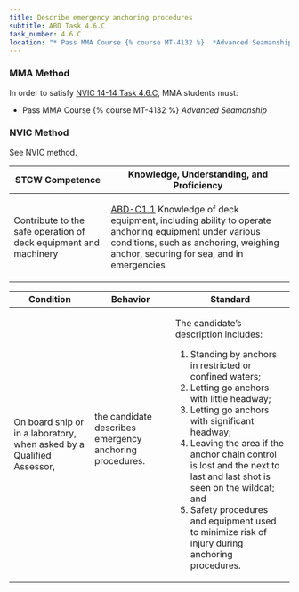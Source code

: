 ```yaml
---
title: Describe emergency anchoring procedures
subtitle: ABD Task 4.6.C 
task_number: 4.6.C
location: "* Pass MMA Course {% course MT-4132 %}  *Advanced Seamanship*" 
---
```



### MMA Method

In order to satisfy  [NVIC 14-14  Task  4.6.C]({{site.baseurl}}/assets/images/nvic-14-14.pdf), MMA students must:

* Pass MMA Course {% course MT-4132 %}  *Advanced Seamanship*


### NVIC Method

<a onclick="togglevisibility('nvic_methods')" >See NVIC method.</a>

<div id='nvic_methods' class='hide'>

<table>
<thead>
<tr>
<th class='forty'> STCW Competence </th>
<th class='sixty'> Knowledge, Understanding, and Proficiency </th>
</tr>
</thead>




<tbody>
<tr><td markdown='1'>

Contribute to the safe operation of deck equipment and machinery

</td><td markdown='1'>

[ABD-C1.1](../../tables/25.html#ABD-C1.1) Knowledge of deck equipment, including ability to operate anchoring equipment under various conditions, such as anchoring, weighing anchor, securing for sea, and in emergencies

</td></tr>


</tbody>
</table>


<table>
<thead>
<tr><th class='twenty'>  Condition </th><th class='twenty'> Behavior </th><th  class='sixty'>Standard </th></tr>
</thead>
<tbody >



<tr><td markdown='1'>

On board ship or in a laboratory, when asked by a Qualified Assessor,

</td><td markdown='1'>

the candidate describes emergency anchoring procedures.

<br>

<div class="tooltip">
<span class="tooltiptext">
</span>
</div>


</td><td markdown='1'>

The candidate’s description includes:

1. Standing by anchors in restricted or confined waters;
2. Letting go anchors with little headway;
3. Letting go anchors with significant headway;
4. Leaving the area if the anchor chain control is lost and the next to last and last shot is seen on the wildcat; and
5. Safety procedures and equipment used to minimize risk of injury during anchoring procedures. 

</td></tr>
</tbody>
</table>
</div>
